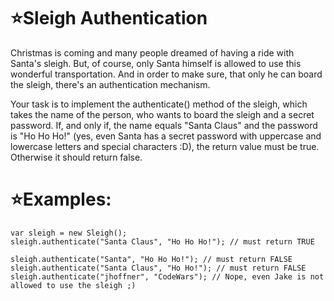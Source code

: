 # :star:Sleigh Authentication

Christmas is coming and many people dreamed of having a ride with Santa's sleigh. But, of course, only Santa himself is allowed to use this wonderful transportation. And in order to make sure, that only he can board the sleigh, there's an authentication mechanism.

Your task is to implement the authenticate() method of the sleigh, which takes the name of the person, who wants to board the sleigh and a secret password. If, and only if, the name equals "Santa Claus" and the password is "Ho Ho Ho!" (yes, even Santa has a secret password with uppercase and lowercase letters and special characters :D), the return value must be true. Otherwise it should return false.

# :star:Examples:

    var sleigh = new Sleigh();
    sleigh.authenticate("Santa Claus", "Ho Ho Ho!"); // must return TRUE
    
    sleigh.authenticate("Santa", "Ho Ho Ho!"); // must return FALSE
    sleigh.authenticate("Santa Claus", "Ho Ho!"); // must return FALSE
    sleigh.authenticate("jhoffner", "CodeWars"); // Nope, even Jake is not allowed to use the sleigh ;)